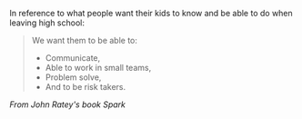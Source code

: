 <!--
.. title: Paul Zientarski on High School Competencies
.. slug: paul_zientarski
.. date: 2014-07-13 04:14:00 UTC
.. tags: competencies
.. category:
.. link: 
.. description: Excerpt pulled from the Book Spark by John Ratey.
.. type: text
-->

In reference to what people want their kids to know and be able to do when leaving high school:
> We want them to be able to:  
> - Communicate,  
> - Able to work in small teams,  
> - Problem solve,  
> - And to be risk takers.

*From John Ratey's book Spark*
